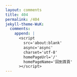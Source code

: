 ```yaml
---
layout: comments
title: 404
permalink: /404
jekyll-theme-WuK:
  comments:
    append: |
      <script
        src='about:blank'
        async='async'
        charset='utf-8'
        homePageUrl='/'
        homePageName='回到首頁'
      ></script>
---
```

